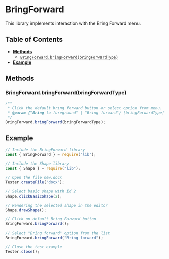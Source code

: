 # BringForward

This library implements interaction with the Bring Forward menu.

## Table of Contents

-   [**Methods**](#methods)
    -   [`BringForward.bringForward(bringForwardType)`](#bringForwardbringForwardbringForwardType)
-   [**Example**](#example)

## Methods

### BringForward.bringForward(bringForwardType)

```javascript
/**
 * Click the default bring forward button or select option from menu.
 * @param {"Bring to foreground" | "Bring forward"} [bringForwardType]
 */
BringForward.bringForward(bringForwardType);
```

## Example

```javascript
// Include the BringForward library
const { BringForward } = require("lib");

// Include the Shape library
const { Shape } = require("lib");

// Open the file new.docx
Tester.createFile("docx");

// Select basic shape with id 2
Shape.clickBasicShape(2);

// Rendering the selected shape in the editor
Shape.drawShape();

// Click on default Bring Forward button
BringForward.bringForward();

// Select "Bring forward" option from the list
BringForward.bringForward("Bring forward");

// Close the test example
Tester.close();
```
